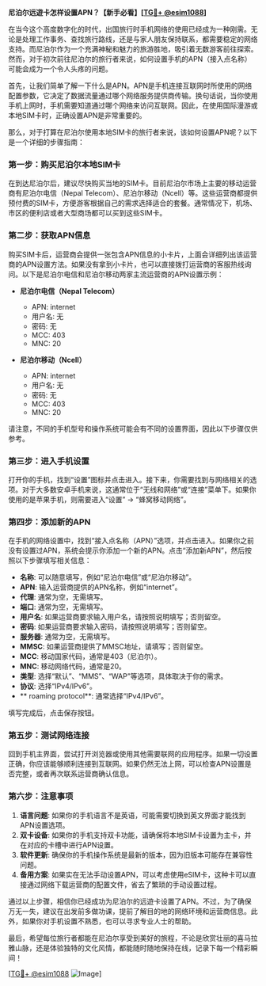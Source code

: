 **尼泊尔远遊卡怎样设置APN？【新手必看】[[TG💪+ @esim1088](https://t.me/s/esim1088)]**

在当今这个高度数字化的时代，出国旅行时手机网络的使用已经成为一种刚需。无论是处理工作事务、查找旅行路线，还是与家人朋友保持联系，都需要稳定的网络支持。而尼泊尔作为一个充满神秘和魅力的旅游胜地，吸引着无数游客前往探索。然而，对于初次前往尼泊尔的旅行者来说，如何设置手机的APN（接入点名称）可能会成为一个令人头疼的问题。

首先，让我们简单了解一下什么是APN。APN是手机连接互联网时所使用的网络配置参数，它决定了数据流量通过哪个网络服务提供商传输。换句话说，当你使用手机上网时，手机需要知道通过哪个网络来访问互联网。因此，在使用国际漫游或本地SIM卡时，正确设置APN是非常重要的。

那么，对于打算在尼泊尔使用本地SIM卡的旅行者来说，该如何设置APN呢？以下是一个详细的步骤指南：

### **第一步：购买尼泊尔本地SIM卡**
在到达尼泊尔后，建议尽快购买当地的SIM卡。目前尼泊尔市场上主要的移动运营商有尼泊尔电信（Nepal Telecom）、尼泊尔移动（Ncell）等。这些运营商都提供预付费的SIM卡，方便游客根据自己的需求选择适合的套餐。通常情况下，机场、市区的便利店或者大型商场都可以买到这些SIM卡。

### **第二步：获取APN信息**
购买SIM卡后，运营商会提供一张包含APN信息的小卡片，上面会详细列出该运营商的APN设置方法。如果没有拿到小卡片，也可以直接拨打运营商的客服热线询问。以下是尼泊尔电信和尼泊尔移动两家主流运营商的APN设置示例：

- **尼泊尔电信（Nepal Telecom）**
  - APN: internet
  - 用户名: 无
  - 密码: 无
  - MCC: 403
  - MNC: 20

- **尼泊尔移动（Ncell）**
  - APN: internet
  - 用户名: 无
  - 密码: 无
  - MCC: 403
  - MNC: 20

请注意，不同的手机型号和操作系统可能会有不同的设置界面，因此以下步骤仅供参考。

### **第三步：进入手机设置**
打开你的手机，找到“设置”图标并点击进入。接下来，你需要找到与网络相关的选项。对于大多数安卓手机来说，这通常位于“无线和网络”或“连接”菜单下。如果你使用的是苹果手机，则需要进入“设置” -> “蜂窝移动网络”。

### **第四步：添加新的APN**
在手机的网络设置中，找到“接入点名称（APN）”选项，并点击进入。如果你之前没有设置过APN，系统会提示你添加一个新的APN。点击“添加新APN”，然后按照以下步骤填写相关信息：

- **名称**: 可以随意填写，例如“尼泊尔电信”或“尼泊尔移动”。
- **APN**: 输入运营商提供的APN名称，例如“internet”。
- **代理**: 通常为空，无需填写。
- **端口**: 通常为空，无需填写。
- **用户名**: 如果运营商要求输入用户名，请按照说明填写；否则留空。
- **密码**: 如果运营商要求输入密码，请按照说明填写；否则留空。
- **服务器**: 通常为空，无需填写。
- **MMSC**: 如果运营商提供了MMSC地址，请填写；否则留空。
- **MCC**: 移动国家代码，通常是403（尼泊尔）。
- **MNC**: 移动网络代码，通常是20。
- **类型**: 选择“默认”、“MMS”、“WAP”等选项，具体取决于你的需求。
- **协议**: 选择“IPv4/IPv6”。
- ** roaming protocol**: 通常选择“IPv4/IPv6”。

填写完成后，点击保存按钮。

### **第五步：测试网络连接**
回到手机主界面，尝试打开浏览器或使用其他需要联网的应用程序。如果一切设置正确，你应该能够顺利连接到互联网。如果仍然无法上网，可以检查APN设置是否完整，或者再次联系运营商确认信息。

### **第六步：注意事项**
1. **语言问题**: 如果你的手机语言不是英语，可能需要切换到英文界面才能找到APN设置选项。
2. **双卡设备**: 如果你的手机支持双卡功能，请确保将本地SIM卡设置为主卡，并在对应的卡槽中进行APN设置。
3. **软件更新**: 确保你的手机操作系统是最新的版本，因为旧版本可能存在兼容性问题。
4. **备用方案**: 如果实在无法手动设置APN，可以考虑使用eSIM卡，这种卡可以直接通过网络下载运营商的配置文件，省去了繁琐的手动设置过程。

通过以上步骤，相信你已经成功为尼泊尔的远遊卡设置了APN。不过，为了确保万无一失，建议在出发前多做功课，提前了解目的地的网络环境和运营商信息。此外，如果你对手机设置不熟悉，也可以寻求专业人士的帮助。

最后，希望每位旅行者都能在尼泊尔享受到美好的旅程，不论是欣赏壮丽的喜马拉雅山脉，还是体验独特的文化风情，都能随时随地保持在线，记录下每一个精彩瞬间！

[[TG💪+ @esim1088](https://t.me/s/esim1088) ![Image](https://i.postimg.cc/4NQfJmqS/Snipaste-2025-05-13-00-14-12.png)]